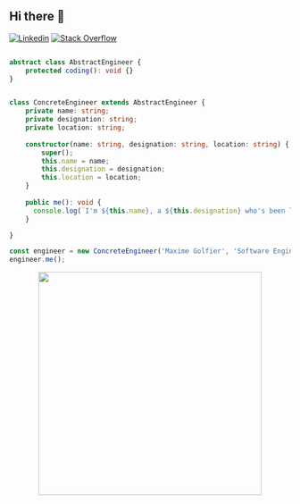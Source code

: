 ## Hi there 🖖

[![Linkedin](https://img.shields.io/badge/-LinkedIn-222222?style=flat-square&logo=Linkedin&logoColor=white&link=https://www.linkedin.com/in/maxime-golfier/)](https://www.linkedin.com/in/maxime-golfier/)
[![Stack Overflow](https://img.shields.io/badge/-Stack%20Overflow-222222?style=flat-square&logo=stack-overflow&logoColor=white&link=https://stackoverflow.com/users/6491071/maxime)](https://stackoverflow.com/users/6491071/maxime)

```typescript

abstract class AbstractEngineer {
    protected coding(): void {}
}


class ConcreteEngineer extends AbstractEngineer {
    private name: string;
    private designation: string;
    private location: string;
    
    constructor(name: string, designation: string, location: string) {
        super();
        this.name = name; 
        this.designation = designation; 
        this.location = location; 
    }
    
    public me(): void {
      console.log(`I'm ${this.name}, a ${this.designation} who's been living in ${this.location}.`)
    }

}

const engineer = new ConcreteEngineer('Maxime Golfier', 'Software Engineer', 'Paris, France');
engineer.me();

```

<p align="center">
  <img src="https://github-readme-stats.vercel.app/api?username=maxgfr&show_icons=true&hide_border=true&theme=nightowl&include_all_commits=true&count_private=true", width="400"/>
</p>
